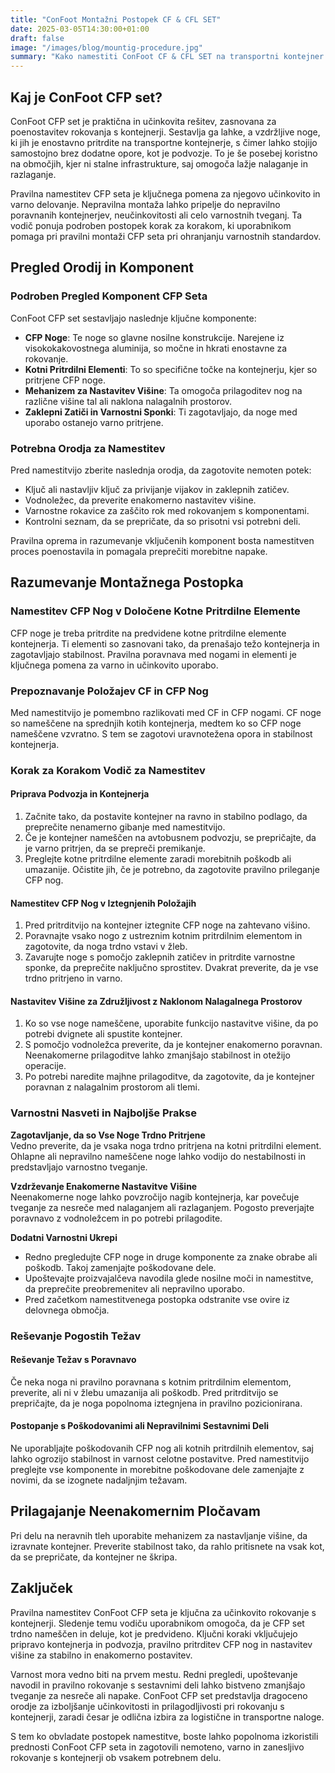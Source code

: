 ```yaml
---
title: "ConFoot Montažni Postopek CF & CFL SET"
date: 2025-03-05T14:30:00+01:00
draft: false
image: "/images/blog/mountig-procedure.jpg"
summary: "Kako namestiti ConFoot CF & CFL SET na transportni kontejner."
---
```


## Kaj je ConFoot CFP set?  
ConFoot CFP set je praktična in učinkovita rešitev, zasnovana za poenostavitev rokovanja s kontejnerji. Sestavlja ga lahke, a vzdržljive noge, ki jih je enostavno pritrdite na transportne kontejnerje, s čimer lahko stojijo samostojno brez dodatne opore, kot je podvozje. To je še posebej koristno na območjih, kjer ni stalne infrastrukture, saj omogoča lažje nalaganje in razlaganje.

Pravilna namestitev CFP seta je ključnega pomena za njegovo učinkovito in varno delovanje. Nepravilna montaža lahko pripelje do nepravilno poravnanih kontejnerjev, neučinkovitosti ali celo varnostnih tveganj. Ta vodič ponuja podroben postopek korak za korakom, ki uporabnikom pomaga pri pravilni montaži CFP seta pri ohranjanju varnostnih standardov.

## Pregled Orodij in Komponent

### Podroben Pregled Komponent CFP Seta  
ConFoot CFP set sestavljajo naslednje ključne komponente:
- **CFP Noge**: Te noge so glavne nosilne konstrukcije. Narejene iz visokokakovostnega aluminija, so močne in hkrati enostavne za rokovanje.
- **Kotni Pritrdilni Elementi**: To so specifične točke na kontejnerju, kjer so pritrjene CFP noge.
- **Mehanizem za Nastavitev Višine**: Ta omogoča prilagoditev nog na različne višine tal ali naklona nalagalnih prostorov.
- **Zaklepni Zatiči in Varnostni Sponki**: Ti zagotavljajo, da noge med uporabo ostanejo varno pritrjene.

### Potrebna Orodja za Namestitev  
Pred namestitvijo zberite naslednja orodja, da zagotovite nemoten potek:
- Ključ ali nastavljiv ključ za privijanje vijakov in zaklepnih zatičev.
- Vodnoležec, da preverite enakomerno nastavitev višine.
- Varnostne rokavice za zaščito rok med rokovanjem s komponentami.
- Kontrolni seznam, da se prepričate, da so prisotni vsi potrebni deli.

Pravilna oprema in razumevanje vključenih komponent bosta namestitven proces poenostavila in pomagala preprečiti morebitne napake.

## Razumevanje Montažnega Postopka

### Namestitev CFP Nog v Določene Kotne Pritrdilne Elemente  
CFP noge je treba pritrdite na predvidene kotne pritrdilne elemente kontejnerja. Ti elementi so zasnovani tako, da prenašajo težo kontejnerja in zagotavljajo stabilnost. Pravilna poravnava med nogami in elementi je ključnega pomena za varno in učinkovito uporabo.

### Prepoznavanje Položajev CF in CFP Nog  
Med namestitvijo je pomembno razlikovati med CF in CFP nogami. CF noge so nameščene na sprednjih kotih kontejnerja, medtem ko so CFP noge nameščene vzvratno. S tem se zagotovi uravnotežena opora in stabilnost kontejnerja.

### Korak za Korakom Vodič za Namestitev

#### Priprava Podvozja in Kontejnerja  
1. Začnite tako, da postavite kontejner na ravno in stabilno podlago, da preprečite nenamerno gibanje med namestitvijo.
2. Če je kontejner nameščen na avtobusnem podvozju, se prepričajte, da je varno pritrjen, da se prepreči premikanje.
3. Preglejte kotne pritrdilne elemente zaradi morebitnih poškodb ali umazanije. Očistite jih, če je potrebno, da zagotovite pravilno prileganje CFP nog.

#### Namestitev CFP Nog v Iztegnjenih Položajih  
1. Pred pritrditvijo na kontejner iztegnite CFP noge na zahtevano višino.
2. Poravnajte vsako nogo z ustreznim kotnim pritrdilnim elementom in zagotovite, da noga trdno vstavi v žleb.
3. Zavarujte noge s pomočjo zaklepnih zatičev in pritrdite varnostne sponke, da preprečite naključno sprostitev. Dvakrat preverite, da je vse trdno pritrjeno in varno.

#### Nastavitev Višine za Združljivost z Naklonom Nalagalnega Prostorov  
1. Ko so vse noge nameščene, uporabite funkcijo nastavitve višine, da po potrebi dvignete ali spustite kontejner.
2. S pomočjo vodnoležca preverite, da je kontejner enakomerno poravnan. Neenakomerne prilagoditve lahko zmanjšajo stabilnost in otežijo operacije.
3. Po potrebi naredite majhne prilagoditve, da zagotovite, da je kontejner poravnan z nalagalnim prostorom ali tlemi.

### Varnostni Nasveti in Najboljše Prakse

**Zagotavljanje, da so Vse Noge Trdno Pritrjene**  
Vedno preverite, da je vsaka noga trdno pritrjena na kotni pritrdilni element. Ohlapne ali nepravilno nameščene noge lahko vodijo do nestabilnosti in predstavljajo varnostno tveganje.

**Vzdrževanje Enakomerne Nastavitve Višine**  
Neenakomerne noge lahko povzročijo nagib kontejnerja, kar povečuje tveganje za nesreče med nalaganjem ali razlaganjem. Pogosto preverjajte poravnavo z vodnoležcem in po potrebi prilagodite.

**Dodatni Varnostni Ukrepi**  
- Redno pregledujte CFP noge in druge komponente za znake obrabe ali poškodb. Takoj zamenjajte poškodovane dele.
- Upoštevajte proizvajalčeva navodila glede nosilne moči in namestitve, da preprečite preobremenitev ali nepravilno uporabo.
- Pred začetkom namestitvenega postopka odstranite vse ovire iz delovnega območja.

### Reševanje Pogostih Težav

#### Reševanje Težav s Poravnavo  
Če neka noga ni pravilno poravnana s kotnim pritrdilnim elementom, preverite, ali ni v žlebu umazanija ali poškodb. Pred pritrditvijo se prepričajte, da je noga popolnoma iztegnjena in pravilno pozicionirana.

#### Postopanje s Poškodovanimi ali Nepravilnimi Sestavnimi Deli  
Ne uporabljajte poškodovanih CFP nog ali kotnih pritrdilnih elementov, saj lahko ogrozijo stabilnost in varnost celotne postavitve. Pred namestitvijo preglejte vse komponente in morebitne poškodovane dele zamenjajte z novimi, da se izognete nadaljnjim težavam.

## Prilagajanje Neenakomernim Pločavam  
Pri delu na neravnih tleh uporabite mehanizem za nastavljanje višine, da izravnate kontejner. Preverite stabilnost tako, da rahlo pritisnete na vsak kot, da se prepričate, da kontejner ne škripa.

## Zaključek

Pravilna namestitev ConFoot CFP seta je ključna za učinkovito rokovanje s kontejnerji. Sledenje temu vodiču uporabnikom omogoča, da je CFP set trdno nameščen in deluje, kot je predvideno. Ključni koraki vključujejo pripravo kontejnerja in podvozja, pravilno pritrditev CFP nog in nastavitev višine za stabilno in enakomerno postavitev.

Varnost mora vedno biti na prvem mestu. Redni pregledi, upoštevanje navodil in pravilno rokovanje s sestavnimi deli lahko bistveno zmanjšajo tveganje za nesreče ali napake. ConFoot CFP set predstavlja dragoceno orodje za izboljšanje učinkovitosti in prilagodljivosti pri rokovanju s kontejnerji, zaradi česar je odlična izbira za logistične in transportne naloge.

S tem ko obvladate postopek namestitve, boste lahko popolnoma izkoristili prednosti ConFoot CFP seta in zagotovili nemoteno, varno in zanesljivo rokovanje s kontejnerji ob vsakem potrebnem delu.